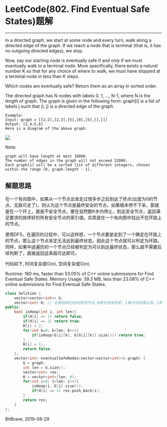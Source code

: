 # LeetCode(802. Find Eventual Safe States)题解
------
In a directed graph, we start at some node and every turn, walk along a directed edge of the graph.  If we reach a node that is terminal (that is, it has no outgoing directed edges), we stop.

Now, say our starting node is eventually safe if and only if we must eventually walk to a terminal node.  More specifically, there exists a natural number K so that for any choice of where to walk, we must have stopped at a terminal node in less than K steps.

Which nodes are eventually safe?  Return them as an array in sorted order.

The directed graph has N nodes with labels 0, 1, ..., N-1, where N is the length of graph.  The graph is given in the following form: graph[i] is a list of labels j such that (i, j) is a directed edge of the graph.

    Example:
    Input: graph = [[1,2],[2,3],[5],[0],[5],[],[]]
    Output: [2,4,5,6]
    Here is a diagram of the above graph.

![](https://s3-lc-upload.s3.amazonaws.com/uploads/2018/03/17/picture1.png)

Note:

    graph will have length at most 10000.
    The number of edges in the graph will not exceed 32000.
    Each graph[i] will be a sorted list of different integers, chosen within the range [0, graph.length - 1].

## 解题思路

在一个有向图中，如果从一个节点出发走过很多步之后到达了终点(出度为0的节点，无路可走了)，则认为这个节点是最终安全的节点。如果根本停不下来，那就是在一个环上，就是不安全节点。要在自然数K步内停止，到达安全节点，返回满足要求的排序好的所有安全节点的索引值。实质是在一个有向图中找出不在环路上的节点。

使用DFS，在遍历的过程中，可以这样想，一个节点要是走到了一个确定在环路上的节点，那么这个节点肯定无法达到最终状态，因此这个节点就可以判定为环路。同样，如果中途遍历的一个节点已经被判定为可以到达最终状态，那么就不需要后续判断了，直接返回这条路可达即可。

代码如下, 时间复杂度O(n), 空间复杂度O(n).

Runtime: 180 ms, faster than 53.05% of C++ online submissions for Find Eventual Safe States.
Memory Usage: 39.3 MB, less than 23.08% of C++ online submissions for Find Eventual Safe States.

```c++
class Solution {
    vector<vector<int>> G;
    vector<int> H; // 记录目前已经判定的节点,0表示还未判定，1表示可达停止态，2表示环路
public:
    bool isHoop(int i, int len){
        if(H[i] == 1) return false;
        if(H[i] == 2) return true;
        H[i] = 2;
        for(int k=0; k<len; k++){
            if(isHoop(G[i][k], G[G[i][k]].size())) return true;
        }
        H[i] = 1;
        return false;
    };
    vector<int> eventualSafeNodes(vector<vector<int>>& graph) {
        G = graph;
        int len = G.size();
        vector<int> res;
        H = vector<int>(len, 0);
        for(int i=0; i<len; i++){
            isHoop(i, G[i].size());
            if(H[i] == 1) res.push_back(i);
        }
        return res;
    }
};
```

BitBrave, 2019-08-29